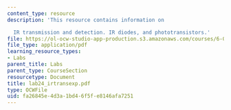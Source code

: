 ```yaml
---
content_type: resource
description: 'This resource contains information on

  IR transmission and detection. IR diodes, and phototransistors.'
file: https://ol-ocw-studio-app-production.s3.amazonaws.com/courses/6-071j-introduction-to-electronics-signals-and-measurement-spring-2006/fa26845e4d3a1bd46f5fe8146afa7251_lab24_irtransexp.pdf
file_type: application/pdf
learning_resource_types:
- Labs
parent_title: Labs
parent_type: CourseSection
resourcetype: Document
title: lab24_irtransexp.pdf
type: OCWFile
uid: fa26845e-4d3a-1bd4-6f5f-e8146afa7251
---
```

